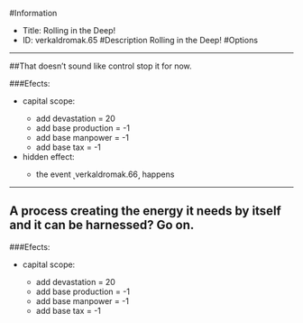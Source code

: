 #Information
 - Title: Rolling in the Deep!
 - ID: verkaldromak.65
#Description
Rolling in the Deep!
#Options

___
##That doesn’t sound like control stop it for now.

###Efects:<ul><li>capital scope:</li><ul><li>add devastation = 20</li><li>add base production = -1</li><li>add base manpower = -1</li><li>add base tax = -1</li></ul><li>hidden effect:</li><ul><li>the event ˻verkaldromak.66˼ happens</li></ul></ul>

___
## A process creating the energy it needs by itself and it can be harnessed? Go on.

###Efects:<ul><li>capital scope:</li><ul><li>add devastation = 20</li><li>add base production = -1</li><li>add base manpower = -1</li><li>add base tax = -1</li></ul></ul>
